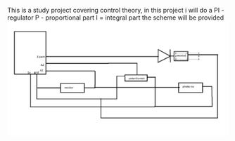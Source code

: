 This is a study project covering control theory, in this project i will do a PI  - regulator 
P - proportional part
I = integral part
the scheme will be provided 
![Иллюстрация к проекту](https://github.com/heavymetalfan1123/PI-reg-Arduino/raw/main/scheme.png)
